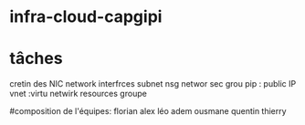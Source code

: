 # infra-cloud-capgipi

# tâches 
cretin des NIC network interfrces
subnet
nsg networ sec grou
pip : public IP
vnet :virtu netwirk
resources groupe


#composition de l'équipes:
florian
alex
léo
adem
ousmane
quentin
thierry

